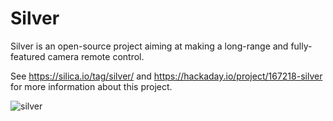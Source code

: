 # Silver

Silver is an open-source project aiming at making a long-range and fully-featured camera remote control.

See https://silica.io/tag/silver/ and https://hackaday.io/project/167218-silver for more information about this project.

![silver](https://silica.io/wp-content/uploads/2019/08/DSC_1946.jpg)
